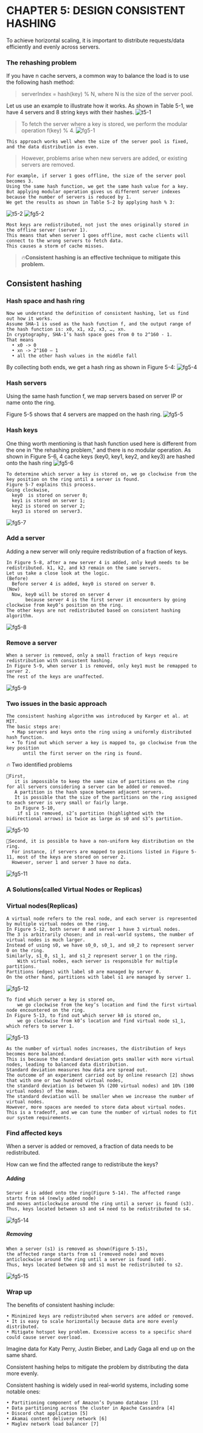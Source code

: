 # CHAPTER 5: DESIGN CONSISTENT HASHING
To achieve horizontal scaling, it is important to distribute requests/data efficiently and evenly across servers. 

### The rehashing problem
If you have n  cache servers, a common way to balance the load is to use the following hash method:
> serverIndex = hash(key) % N, where N is the size of the server pool.

Let us use an example to illustrate how it works.
As shown in Table 5-1, we have 4 servers and 8 string keys with their hashes.
![t5-1](Image/tb5-1.jpg)
> To fetch the server where a key is stored, we perform the modular operation f(key) % 4.
![fg5-1](Image/fg5-1.jpg)

```
This approach works well when the size of the server pool is fixed, and the data distribution is even.
```
> However, problems arise when new servers are added, or existing servers are removed.
```
For example, if server 1 goes offline, the size of the server pool becomes 3.
Using the same hash function, we get the same hash value for a key.
But applying modular operation gives us different server indexes because the number of servers is reduced by 1.
We get the results as shown in Table 5-2 by applying hash % 3:
```
![t5-2](Image/tb5-2.jpg)
![fg5-2](Image/fg5-2.jpg)
```
Most keys are redistributed, not just the ones originally stored in the offline server (server 1).
This means that when server 1 goes offline, most cache clients will connect to the wrong servers to fetch data.
This causes a storm of cache misses.
```
> 🔥**Consistent hashing is an effective technique to mitigate this problem.**

## Consistent hashing
### Hash space and hash ring
```
Now we understand the definition of consistent hashing, let us find out how it works.
Assume SHA-1 is used as the hash function f, and the output range of the hash function is: x0, x1, x2, x3, …, xn.
In cryptography, SHA-1’s hash space goes from 0 to 2^160 - 1.
That means
  • x0 -> 0
  • xn -> 2^160 – 1
  • all the other hash values in the middle fall
```
By collecting both ends, we get a hash ring as shown in Figure 5-4:
![fg5-4](Image/fg5-4.jpg)

### Hash servers
Using the same hash function f, we map servers based on server IP or name onto the ring. 

Figure 5-5 shows that 4 servers are mapped on the hash ring.
![fg5-5](Image/fg5-5.jpg)

### Hash keys
One thing worth mentioning is that hash function used here is different from the one in “the rehashing problem,” 
  and there is no modular operation. As shown in Figure 5-6, 4 cache keys (key0, key1, key2, and key3) are hashed onto the hash ring
![fg5-6](Image/fg5-6.jpg)  
```
To determine which server a key is stored on, we go clockwise from the key position on the ring until a server is found.
Figure 5-7 explains this process.
Going clockwise,
  key0  is stored on server 0;
  key1 is stored on server 1;
  key2 is stored on server 2;
  key3 is stored on server3.
```
![fg5-7](Image/fg5-7.jpg)  
### Add a server
Adding a new server will only require redistribution of a fraction of keys.
```
In Figure 5-8, after a new server 4 is added, only key0 needs to be redistributed. k1, k2, and k3 remain on the same servers.
Let us take a close look at the logic.
(Before)
  Before server 4 is added, key0 is stored on server 0.
(Now) 
  Now, key0 will be stored on server 4
       because server 4 is the first server it encounters by going clockwise from key0’s position on the ring.
The other keys are not redistributed based on consistent hashing algorithm.
```
![fg5-8](Image/fg5-8.jpg) 
### Remove a server
```
When a server is removed, only a small fraction of keys require redistribution with consistent hashing.
In Figure 5-9, when server 1 is removed, only key1 must be remapped to server 2. 
The rest of the keys are unaffected.
```
![fg5-9](Image/fg5-9.jpg)  

### Two issues in the basic approach
```
The consistent hashing algorithm was introduced by Karger et al. at MIT.
The basic steps are:
  • Map servers and keys onto the ring using a uniformly distributed hash function.
  • To find out which server a key is mapped to, go clockwise from the key position
      until the first server on the ring is found.
```
🔥 Two identified problems
```
👿First,
   it is impossible to keep the same size of partitions on the ring for all servers considering a server can be added or removed.
   A partition is the hash space between adjacent servers.
   It is possible that the size of the partitions on the ring assigned to each server is very small or fairly large.
   In Figure 5-10,
    if s1 is removed, s2’s partition (highlighted with the bidirectional arrows) is twice as large as s0 and s3’s partition.
```
![fg5-10](Image/fg5-10.jpg)  
```
👿Second, it is possible to have a non-uniform key distribution on the ring.
  For instance, if servers are mapped to positions listed in Figure 5-11, most of the keys are stored on server 2. 
  However, server 1 and server 3 have no data.
```
![fg5-11](Image/fg5-11.jpg) 


### A Solutions(called Virtual Nodes or Replicas)
### Virtual nodes(Replicas)
```
A virtual node refers to the real node, and each server is represented by multiple virtual nodes on the ring. 
In Figure 5-12, both server 0 and server 1 have 3 virtual nodes. 
The 3 is arbitrarily chosen; and in real-world systems, the number of virtual nodes is much larger. 
Instead of using s0, we have s0_0, s0_1, and s0_2 to represent server 0 on the ring. 
Similarly, s1_0, s1_1, and s1_2 represent server 1 on the ring.
    With virtual nodes, each server is responsible for multiple partitions. 
Partitions (edges) with label s0 are managed by server 0. 
On the other hand, partitions with label s1 are managed by server 1.
```
![fg5-12](Image/fg5-12.jpg) 
```
To find which server a key is stored on,
    we go clockwise from the key’s location and find the first virtual node encountered on the ring.
In Figure 5-13, to find out which server k0 is stored on,
    we go clockwise from k0’s location and find virtual node s1_1, which refers to server 1.
```
![fg5-13](Image/fg5-13.jpg) 
```
As the number of virtual nodes increases, the distribution of keys becomes more balanced. 
This is because the standard deviation gets smaller with more virtual nodes, leading to balanced data distribution.
Standard deviation measures how data are spread out.
The outcome of an experiment carried out by online research [2] shows that with one or two hundred virtual nodes,
the standard deviation is between 5% (200 virtual nodes) and 10% (100 virtual nodes) of the mean.
The standard deviation will be smaller when we increase the number of virtual nodes.
However, more spaces are needed to store data about virtual nodes. 
This is a tradeoff, and we can tune the number of virtual nodes to fit our system requirements.
```
### Find affected keys
When a server is added or removed, a fraction of data needs to be redistributed.

How can we find the affected range to redistribute the keys?

##### Adding
```
Server 4 is added onto the ring(Figure 5-14). The affected range starts from s4 (newly added node)
and moves anticlockwise around the ring until a server is found (s3).
Thus, keys located between s3 and s4 need to be redistributed to s4.
```
![fg5-14](Image/fg5-14.jpg) 
##### Removing
```
When a server (s1) is removed as shown(Figure 5-15),
the affected range starts from s1 (removed node) and moves anticlockwise around the ring until a server is found (s0).
Thus, keys located between s0 and s1 must be redistributed to s2.
```
![fg5-15](Image/fg5-15.jpg) 

### Wrap up

The benefits of consistent hashing include:
```
• Minimized keys are redistributed when servers are added or removed.
• It is easy to scale horizontally because data are more evenly distributed.
• Mitigate hotspot key problem. Excessive access to a specific shard could cause server overload. 
```

Imagine data for Katy Perry, Justin Bieber, and Lady Gaga all end up on the same shard. 

Consistent hashing helps to mitigate the problem by distributing the data more evenly.

Consistent hashing is widely used in real-world systems, including some notable ones:
```
• Partitioning component of Amazon’s Dynamo database [3]
• Data partitioning across the cluster in Apache Cassandra [4]
• Discord chat application [5]
• Akamai content delivery network [6]
• Maglev network load balancer [7]
```
